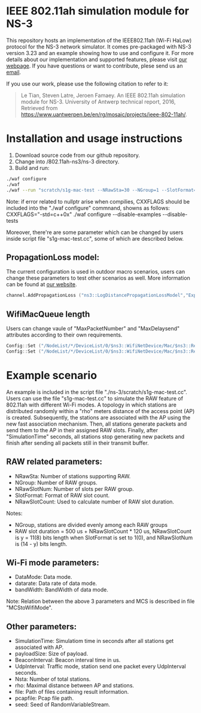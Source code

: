 # IEEE 802.11ah simulation module for NS-3

This repository hosts an implementation of the IEEE802.11ah (Wi-Fi HaLow) protocol for the NS-3 network simulator. It comes pre-packaged with NS-3 version 3.23 and an example showing how to use and configure it. For more details about our implementation and supported features, please visit [our webpage](https://www.uantwerpen.be/en/rg/mosaic/projects/ieee-802-11ah/). If you have questions or want to contribute, plese send us an [email](mailto:80211ah@mosaic.uantwerpen.be).

If you use our work, please use the following citation to refer to it:

> Le Tian, Steven Latre, Jeroen Famaey. An IEEE 802.11ah simulation module for NS-3. University of Antwerp technical report, 2016, Retrieved from https://www.uantwerpen.be/en/rg/mosaic/projects/ieee-802-11ah/.


# Installation and usage instructions

1. Download source code from our github repository.  
2. Change into /802.11ah-ns3/ns-3 directory.  
3. Build and run:
```bash
./waf configure  
./waf  
./waf --run "scratch/s1g-mac-test --NRawSta=30 --NGroup=1 --SlotFormat=0 --NRawSlotCount=162 --NRawSlotNum=5 --DataMode="OfdmRate650KbpsBW2MHz" --datarate=0.65 --bandWidth=2 --rho="50" --simulationTime=60 --payloadSize=256 --BeaconInterval=100000 --UdpInterval=0.1 --Nsta=30 --file="./TestMac/mac-sta.txt"  --pcapfile="./TestMac/mac-sta" --seed=1"
```
Note: if error related to nullptr arise when compilies, CXXFLAGS should be included into the "./waf configure" commnand, showns as follows:
CXXFLAGS="-std=c++0x" ./waf configure --disable-examples --disable-tests

Moreover, there're are some parameter which can be changed by users inside script file "s1g-mac-test.cc", some of which are described below.

## PropagationLoss model:

The current configuration is used in outdoor macro scenarios, users can change these parameters to test other scenarios as well. More information can be found at [our website](https://www.uantwerpen.be/en/rg/mosaic/projects/ieee-802-11ah/).  

```cpp
channel.AddPropagationLoss ("ns3::LogDistancePropagationLossModel","Exponent", DoubleValue(3.76) ,"ReferenceLoss", DoubleValue(8.0), "ReferenceDistance", DoubleValue(1.0));
```

## WifiMacQueue length

Users can change vaule of "MaxPacketNumber" and "MaxDelaysend" attributes according to their own requirements.

```cpp
Config::Set ("/NodeList/*/DeviceList/0/$ns3::WifiNetDevice/Mac/$ns3::RegularWifiMac/BE_EdcaTxopN/Queue/MaxPacketNumber", UintegerValue(60000));
Config::Set ("/NodeList/*/DeviceList/0/$ns3::WifiNetDevice/Mac/$ns3::RegularWifiMac/BE_EdcaTxopN/Queue/MaxDelay", TimeValue (NanoSeconds (6000000000000)));
```

# Example scenario

An example is included in the script file "./ns-3/scratch/s1g-mac-test.cc". Users can use the file "s1g-mac-test.cc" to simulate the RAW feature of 802.11ah with different Wi-Fi modes. A topology in which stations are distributed randomly within a "rho" meters distance of the access point (AP) is created. Subsequently, the stations are associated with the AP using the new fast association mechanism. Then, all stations generate packets and send them to the AP in their assigned RAW slots. Finally, after "SimulationTime" seconds, all stations stop generating new packets and finish after sending all packets still in their transmit buffer.

## RAW related parameters:     

* NRawSta:            Number of stations supporting RAW.                 
* NGroup:             Number of RAW groups. 
* NRawSlotNum:        Number of slots per RAW group.                     
* SlotFormat:         Format of RAW slot count.                 
* NRawSlotCount:      Used to calculate number of RAW slot duration.  

Notes:                                              
* NGroup, stations are divided evenly among each RAW groups
* RAW slot duration = 500 us + NRawSlotCount * 120 us, NRawSlotCount is y = 11(8) bits length when SlotFormat is set to
1(0), and NRawSlotNum is (14 - y) bits length.
  
## Wi-Fi mode parameters:  
* DataMode:           Data mode.  
* datarate:           Data rate of data mode.  
* bandWidth:          BandWidth of data mode.  

Note: Relation between the above 3 parameters and MCS is described in file "MCStoWifiMode".       
    
## Other parameters:  
* SimulationTime:     Simulatiom time in seconds after all stations get associated with AP.  
* payloadSize:        Size of payload.                   
* BeaconInterval:     Beacon interval time in us.    
* UdpInterval:        Traffic mode, station send one packet every UdpInterval seconds.  
* Nsta:               Number of total stations.  
* rho:                Maximal distance between AP and stations.   
* file:               Path of files containing result information.        
* pcapfile:           Pcap file path.   
* seed:               Seed of RandomVariableStream. 
